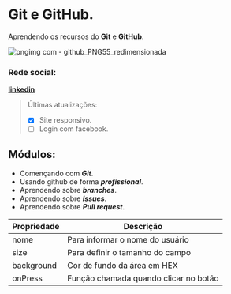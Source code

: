 # **Git** e **GitHub**.

Aprendendo os recursos do  **Git** e **GitHub**.

![pngimg com - github_PNG55_redimensionada](https://github.com/Zimbredu/site-portfolio/assets/66042254/3bc72f85-00d7-4a8d-bd12-cde071e2855b)
### Rede social:
[**linkedin**](https://www.linkedin.com/in/eduardo-zimbre-desenvolvedor)

> Últimas atualizações:
>
 >- [x] Site responsivo.
 >- [ ] Login com facebook.

## Módulos:
* Començando com ***Git***.
* Usando github de forma ***profissional***.
* Aprendendo sobre ***branches***.
* Aprendendo sobre ***Issues***.
* Aprendendo sobre ***Pull request***.

Propriedade | Descrição
------------|-----------
nome | Para informar o nome do usuário
size | Para definir o tamanho do campo
background | Cor de fundo da área em HEX
onPress | Função chamada quando clicar no botão




